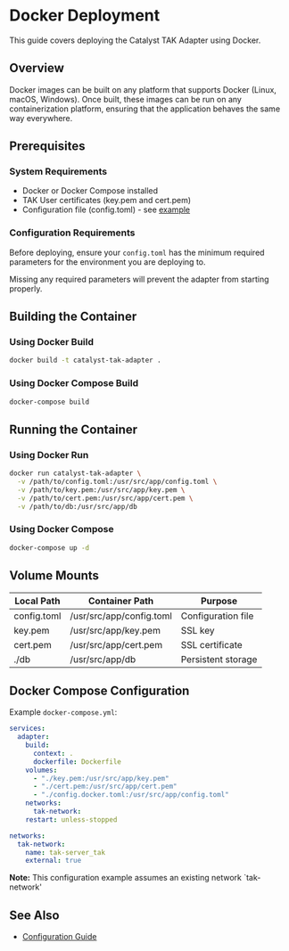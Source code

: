 # Docker Deployment

This guide covers deploying the Catalyst TAK Adapter using Docker.

## Overview
Docker images can be built on any platform that supports Docker (Linux, macOS, Windows). Once built, these images can be run on any containerization platform, ensuring that the application behaves the same way everywhere.

## Prerequisites

### System Requirements
- Docker or Docker Compose installed
- TAK User certificates (key.pem and cert.pem)
- Configuration file (config.toml) - see [example](config.toml.example)

### Configuration Requirements
Before deploying, ensure your `config.toml` has the minimum required parameters for the environment you are deploying to.

Missing any required parameters will prevent the adapter from starting properly.

## Building the Container

### Using Docker Build
```bash
docker build -t catalyst-tak-adapter .
```

### Using Docker Compose Build
```bash
docker-compose build
```

## Running the Container

### Using Docker Run
```bash
docker run catalyst-tak-adapter \
  -v /path/to/config.toml:/usr/src/app/config.toml \
  -v /path/to/key.pem:/usr/src/app/key.pem \
  -v /path/to/cert.pem:/usr/src/app/cert.pem \
  -v /path/to/db:/usr/src/app/db
```

### Using Docker Compose
```bash
docker-compose up -d
```

## Volume Mounts

| Local Path | Container Path | Purpose |
|------------|---------------|----------|
| config.toml | /usr/src/app/config.toml | Configuration file |
| key.pem | /usr/src/app/key.pem | SSL key |
| cert.pem | /usr/src/app/cert.pem | SSL certificate |
| ./db | /usr/src/app/db | Persistent storage |

## Docker Compose Configuration

Example `docker-compose.yml`:
```yaml
services:
  adapter:
    build:
      context: .
      dockerfile: Dockerfile
    volumes:
      - "./key.pem:/usr/src/app/key.pem"
      - "./cert.pem:/usr/src/app/cert.pem"
      - "./config.docker.toml:/usr/src/app/config.toml"
    networks:
      tak-network:
    restart: unless-stopped

networks:
  tak-network:
    name: tak-server_tak
    external: true
```
**Note:** This configuration example assumes an existing network `tak-network'

## See Also

- [Configuration Guide](../configuration/overview.md)
